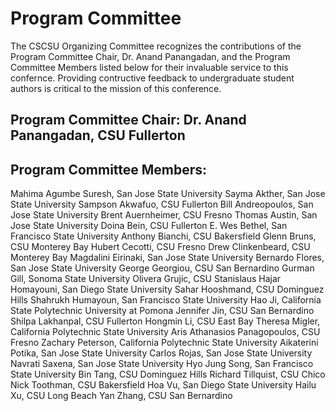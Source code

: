 # Program Committee 
The CSCSU Organizing Committee recognizes the contributions of the Program Committee Chair, Dr. Anand Panangadan, and the Program Committee Members listed below for their invaluable service to this confernce. Providing contructive feedback to undergraduate student authors is critical to the mission of this conference.

## Program Committee Chair: Dr. Anand Panangadan, CSU Fullerton
## Program Committee Members:
Mahima Agumbe Suresh, San Jose State University
Sayma Akther, San Jose State University
Sampson Akwafuo, CSU Fullerton
Bill Andreopoulos, San Jose State University
Brent Auernheimer, CSU Fresno
Thomas Austin, San Jose State University
Doina Bein, CSU Fullerton
E. Wes Bethel, San Francisco State University
Anthony Bianchi, CSU Bakersfield
Glenn Bruns, CSU Monterey Bay
Hubert Cecotti, CSU Fresno
Drew Clinkenbeard, CSU Monterey Bay
Magdalini Eirinaki, San Jose State University
Bernardo Flores, San Jose State University
George Georgiou, CSU San Bernardino
Gurman Gill, Sonoma State University
Olivera Grujic, CSU Stanislaus
Hajar Homayouni, San Diego State University
Sahar Hooshmand, CSU Dominguez Hills
Shahrukh Humayoun, San Francisco State University
Hao Ji, California State Polytechnic University at Pomona
Jennifer  Jin, CSU San Bernardino
Shilpa Lakhanpal, CSU Fullerton
Hongmin Li, CSU East Bay
Theresa Migler, California Polytechnic State University
Aris Athanasios Panagopoulos, CSU Fresno
Zachary Peterson, California Polytechnic State University
Aikaterini Potika, San Jose State University
Carlos Rojas, San Jose State University
Navrati Saxena, San Jose State University
Hyo Jung Song, San Francisco State University
Bin Tang, CSU Dominguez Hills
Richard Tillquist, CSU Chico
Nick Toothman, CSU Bakersfield
Hoa Vu, San Diego State University
Hailu Xu, CSU Long Beach
Yan Zhang, CSU San Bernardino
